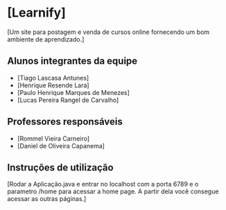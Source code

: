 # [Learnify]

[Um site para postagem e venda de cursos online fornecendo um bom ambiente de aprendizado.]

## Alunos integrantes da equipe

* [Tiago Lascasa Antunes]
* [Henrique Resende Lara]
* [Paulo Henrique Marques de Menezes]
* [Lucas Pereira Rangel de Carvalho]

## Professores responsáveis

* [Rommel Vieira Carneiro]
* [Daniel de Oliveira Capanema]

## Instruções de utilização

[Rodar a Aplicação.java e entrar no localhost com a porta 6789 e o parametro /home para acessar a home page. A partir dela você consegue acessar as outras páginas.]
